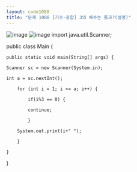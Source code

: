 ```yaml
---
layout: code1088
title: "문제 1088 [기초-종합] 3의 배수는 통과?(설명)"
---
```

![image](https://user-images.githubusercontent.com/88480302/135281618-1b25ed00-35fd-4ad3-bb05-d0a6b6ccbd92.png)
![image](https://user-images.githubusercontent.com/88480302/135281654-01b71c34-7495-4703-8393-738365ac82a4.png)
import java.util.Scanner;

public class Main {

    public static void main(String[] args) {

    Scanner sc = new Scanner(System.in);

    int a = sc.nextInt();

        for (int i = 1; i <= a; i++) {

            if(i%3 == 0) {

            continue;

            }
  
        System.out.print(i+" ");

        }

    }

}
